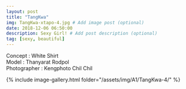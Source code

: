 ```yaml
---
layout: post
title: "TangKwa"
img: TangKwa-xtapo-4.jpg # Add image post (optional)
date: 2018-12-06 06:50:00
description: Sexy Girl! # Add post description (optional)
tag: [sexy, beautiful]
---
```

Concept : White Shirt   
Model : Thanyarat Rodpol   
Photographer : Kengphoto Chil Chil   


{% include image-gallery.html folder="/assets/img/A1/TangKwa-4/" %}
